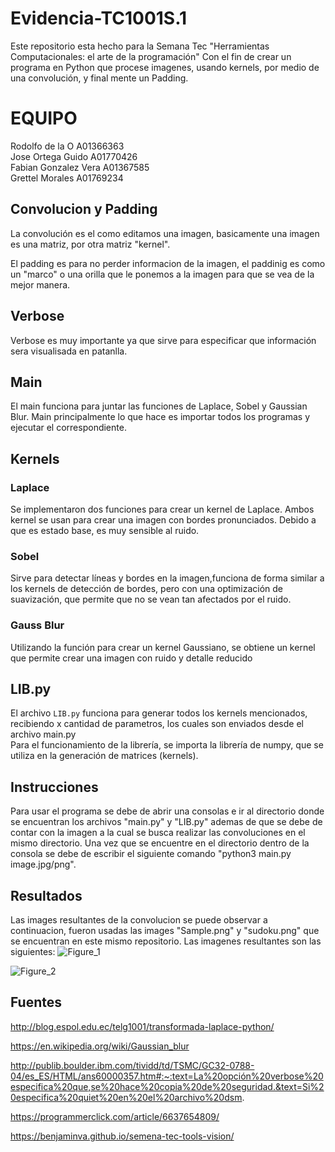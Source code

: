 # Evidencia-TC1001S.1 

Este repositorio esta hecho para la Semana Tec "Herramientas Computacionales: el arte de la programación" 
Con el fin de crear  un programa  en Python que procese imagenes, usando kernels, por medio de una convolución, y final mente un Padding.

# EQUIPO
Rodolfo de la O        A01366363   </br>
Jose Ortega Guido      A01770426 </br>
Fabian Gonzalez Vera   A01367585 </br>
Grettel Morales        A01769234 </br>

## Convolucion y Padding
La convolución es el como editamos una imagen, basicamente una imagen es una matriz, por otra matriz "kernel". </br>

El padding es para no perder informacion de la imagen, el paddinig es como un "marco" o una orilla que le ponemos a la imagen para que se vea de la mejor manera.


## Verbose

Verbose es muy importante ya que sirve para especificar que  información sera visualisada en patanlla. </br>

## Main 

El main funciona para juntar  las funciones de Laplace, Sobel y Gaussian Blur. Main principalmente lo que hace es importar todos los programas y ejecutar el correspondiente.


## Kernels 

### Laplace
Se implementaron dos funciones para crear un kernel de Laplace. Ambos kernel se usan para crear una imagen con bordes pronunciados. Debido a que es estado base, es muy sensible al ruido.

### Sobel
Sirve para detectar líneas y bordes en la imagen,funciona de forma similar a los kernels de detección de bordes, pero con una optimización de suavización, que permite que no se vean tan afectados por el ruido.

### Gauss Blur
Utilizando la función para crear un kernel Gaussiano, se obtiene un kernel que permite crear una imagen con ruido y detalle reducido

## LIB.py
El archivo `LIB.py`  funciona para generar todos los kernels mencionados, recibiendo x cantidad de parametros, los cuales son enviados desde el archivo main.py  </br>
Para el funcionamiento de la librería, se importa la librería de numpy, que se utiliza en la generación de matrices (kernels). </br>

## Instrucciones 
Para usar el programa se debe de abrir una consolas e ir al directorio donde se encuentran los archivos "main.py" y "LIB.py" ademas de que se debe de contar con la imagen a la cual se busca realizar las convoluciones en el mismo directorio. Una vez que se encuentre en el directorio dentro de la consola se debe de escribir el siguiente comando "python3 main.py image.jpg/png".

## Resultados 
Las images resultantes de la convolucion se puede observar a continuacion, fueron usadas las images "Sample.png" y "sudoku.png" que se encuentran en este mismo repositorio.
Las imagenes resultantes son las siguientes:
![Figure_1](https://user-images.githubusercontent.com/61805820/139489869-df7679de-3999-4348-b9da-be7030d9a479.png)


![Figure_2](https://user-images.githubusercontent.com/61805820/139489911-f7401e0b-cd2b-4ff2-98bf-134300dbda4f.png)



## Fuentes

http://blog.espol.edu.ec/telg1001/transformada-laplace-python/

https://en.wikipedia.org/wiki/Gaussian_blur

http://publib.boulder.ibm.com/tividd/td/TSMC/GC32-0788-04/es_ES/HTML/ans60000357.htm#:~:text=La%20opción%20verbose%20especifica%20que,se%20hace%20copia%20de%20seguridad.&text=Si%20especifica%20quiet%20en%20el%20archivo%20dsm.

https://programmerclick.com/article/6637654809/

https://benjaminva.github.io/semena-tec-tools-vision/


